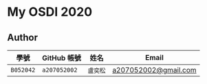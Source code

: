 # My OSDI 2020

## Author

| 學號 | GitHub 帳號 | 姓名 | Email |
| --- | ----------- | --- | --- |
|`B052042`| `a207052002` | `盧奕松` | a207052002@gmail.com |
